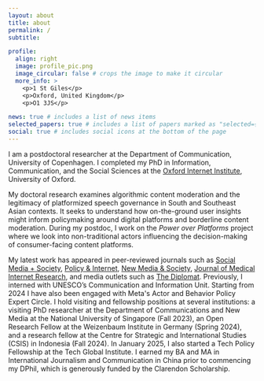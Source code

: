 ```yaml
---
layout: about
title: about
permalink: /
subtitle:

profile:
  align: right
  image: profile_pic.png
  image_circular: false # crops the image to make it circular
  more_info: >
    <p>1 St Giles</p>
    <p>Oxford, United Kingdom</p>
    <p>O1 3JS</p>

news: true # includes a list of news items
selected_papers: true # includes a list of papers marked as "selected={true}"
social: true # includes social icons at the bottom of the page
---
```


I am a postdoctoral researcher at the Department of Communication, University of Copenhagen. I completed my PhD in Information, Communication, and the Social Sciences at the [Oxford Internet Institute](https://www.oii.ox.ac.uk/people/profiles/diyi-liu/), University of Oxford.

My doctoral research examines algorithmic content moderation and the legitimacy of platformized speech governance in South and Southeast Asian contexts. It seeks to understand how on-the-ground user insights might inform policymaking around digital platforms and borderline content moderation. During my postdoc, I work on the *Power over Platforms* project where we look into non-traditional actors influencing the decision-making of consumer-facing content platforms.

My latest work has appeared in peer-reviewed journals such as [Social Media + Society](https://journals.sagepub.com/doi/10.1177/20563051251340855), [Policy & Internet](https://doi.org/10.1002/poi3.388), [New Media & Society](https://doi.org/10.1177/14614448241259149), [Journal of Medical Internet Research](https://doi.org/10.2196/54135), and media outlets such as [The Diplomat](https://thediplomat.com/2019/09/bridging-the-gaps-in-the-asia-pacific-information-superhighway/). Previously, I interned with UNESCO’s Communication and Information Unit. Starting from 2024 I have also been engaged with Meta's Actor and Behavior Policy Expert Circle. I hold visiting and fellowship positions at several institutions: a visiting PhD researcher at the Department of Communications and New Media at the National University of Singapore (Fall 2023), an Open Research Fellow at the Weizenbaum Institute in Germany (Spring 2024), and a research fellow at the Centre for Strategic and International Studies (CSIS) in Indonesia (Fall 2024). In January 2025, I also started a Tech Policy Fellowship at the Tech Global Institute. I earned my BA and MA in International Journalism and Communication in China prior to commencing my DPhil, which is generously funded by the Clarendon Scholarship.
